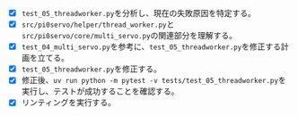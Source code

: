 - [x] `test_05_threadworker.py`を分析し、現在の失敗原因を特定する。
- [x] `src/pi0servo/helper/thread_worker.py`と`src/pi0servo/core/multi_servo.py`の関連部分を理解する。
- [x] `test_04_multi_servo.py`を参考に、`test_05_threadworker.py`を修正する計画を立てる。
- [x] `test_05_threadworker.py`を修正する。
- [x] 修正後、`uv run python -m pytest -v tests/test_05_threadworker.py`を実行し、テストが成功することを確認する。
- [x] リンティングを実行する。